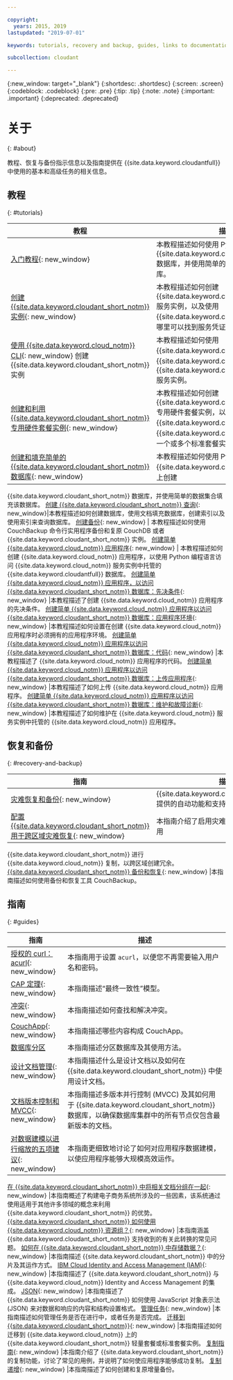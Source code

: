 ```yaml
---

copyright:
  years: 2015, 2019
lastupdated: "2019-07-01"

keywords: tutorials, recovery and backup, guides, links to documentation

subcollection: cloudant

---
```


{:new_window: target="_blank"}
{:shortdesc: .shortdesc}
{:screen: .screen}
{:codeblock: .codeblock}
{:pre: .pre}
{:tip: .tip}
{:note: .note}
{:important: .important}
{:deprecated: .deprecated}

<!-- Acrolinx: 2018-11-08 -->

# 关于
{: #about}

教程、恢复与备份指示信息以及指南提供在 {{site.data.keyword.cloudantfull}} 中使用的基本和高级任务的相关信息。  

## 教程
{: #tutorials}

教程|描述
---------|-------------
[入门教程](/docs/services/Cloudant?topic=cloudant-getting-started#getting-started){: new_window} | 本教程描述如何使用 Python 创建 {{site.data.keyword.cloudant_short_notm}} 数据库，并使用简单的数据集合来填充该数据库。
[创建 {{site.data.keyword.cloudant_short_notm}} 实例](/docs/services/Cloudant?topic=cloudant-creating-an-ibm-cloudant-instance-on-ibm-cloud#creating-an-ibm-cloudant-instance-on-ibm-cloud){: new_window} | 本教程描述如何创建 {{site.data.keyword.cloudant_short_notm}} 服务实例，以及使用 {{site.data.keyword.cloud_notm}} 仪表板在哪里可以找到服务凭证。
[使用 {{site.data.keyword.cloud_notm}} CLI](/docs/services/Cloudant?topic=cloudant-creating-an-ibm-cloudant-instance-on-ibm-cloud-by-using-the-ibm-cloud-cli#creating-an-ibm-cloudant-instance-on-ibm-cloud-by-using-the-ibm-cloud-cli){: new_window} 创建 {{site.data.keyword.cloudant_short_notm}} 实例 | 本教程描述如何使用 {{site.data.keyword.cloud_notm}} CLI 在 {{site.data.keyword.cloud_notm}} 上创建 {{site.data.keyword.cloudant_short_notm}} 服务实例。
[创建和利用 {{site.data.keyword.cloudant_short_notm}} 专用硬件套餐实例](/docs/services/Cloudant?topic=cloudant-creating-and-leveraging-an-ibm-cloudant-dedicated-hardware-plan-instance-on-ibm-cloud#creating-and-leveraging-an-ibm-cloudant-dedicated-hardware-plan-instance-on-ibm-cloud){: new_window} | 本教程描述如何创建 {{site.data.keyword.cloudant_short_notm}} 专用硬件套餐实例，以及后续如何使用 {{site.data.keyword.cloud_notm}} 目录或 {{site.data.keyword.cloud_notm}} CLI 供应一个或多个标准套餐实例以在该实例上运行。
[创建和填充简单的 {{site.data.keyword.cloudant_short_notm}} 数据库](/docs/services/Cloudant?topic=cloudant-creating-and-populating-a-simple-ibm-cloudant-database-on-ibm-cloud#creating-and-populating-a-simple-ibm-cloudant-database-on-ibm-cloud){: new_window} | 本教程描述如何使用 Python 编程语言在您的 {{site.data.keyword.cloud_notm}} 服务实例上创建
{{site.data.keyword.cloudant_short_notm}} 数据库，并使用简单的数据集合填充该数据库。
[创建 {{site.data.keyword.cloudant_short_notm}} 查询](/docs/services/Cloudant?topic=cloudant-creating-an-ibm-cloudant-query#creating-an-ibm-cloudant-query){: new_window}|本教程描述如何创建数据库，使用文档填充数据库，创建索引以及使用索引来查询数据库。
[创建备份](/docs/services/Cloudant?topic=cloudant-creating-a-backup#creating-a-backup){: new_window} | 本教程描述如何使用 CouchBackup 命令行实用程序备份和复原 CouchDB 或者
{{site.data.keyword.cloudant_short_notm}} 实例。
[创建简单 {{site.data.keyword.cloud_notm}} 应用程序](/docs/services/Cloudant?topic=cloudant-creating-a-simple-ibm-cloud-application-to-access-an-ibm-cloudant-database#creating-a-simple-ibm-cloud-application-to-access-an-ibm-cloudant-database){: new_window} | 本教程描述如何创建 {{site.data.keyword.cloud_notm}} 应用程序，以使用 Python 编程语言访问 {{site.data.keyword.cloud_notm}} 服务实例中托管的
{{site.data.keyword.cloudantfull}} 数据库。
[创建简单 {{site.data.keyword.cloud_notm}} 应用程序，以访问 {{site.data.keyword.cloudant_short_notm}} 数据库：先决条件](/docs/services/Cloudant?topic=cloudant-creating-a-simple-ibm-cloud-application-to-access-an-ibm-cloudant-database-prerequisites#creating-a-simple-ibm-cloud-application-to-access-an-ibm-cloudant-database-prerequisites){: new_window} |本教程描述了创建
{{site.data.keyword.cloud_notm}} 应用程序的先决条件。
[创建简单 {{site.data.keyword.cloud_notm}} 应用程序以访问 {{site.data.keyword.cloudant_short_notm}} 数据库：应用程序环境](/docs/services/Cloudant?topic=cloudant-creating-a-simple-ibm-cloud-application-to-access-an-ibm-cloudant-database-the-application-environment#creating-a-simple-ibm-cloud-application-to-access-an-ibm-cloudant-database-the-application-environment){: new_window} |本教程描述如何设置在创建
{{site.data.keyword.cloud_notm}} 应用程序时必须拥有的应用程序环境。
[创建简单 {{site.data.keyword.cloud_notm}} 应用程序以访问 {{site.data.keyword.cloudant_short_notm}} 数据库：代码](/docs/services/Cloudant?topic=cloudant-creating-a-simple-ibm-cloud-application-to-access-an-ibm-cloudant-database-the-code#creating-a-simple-ibm-cloud-application-to-access-an-ibm-cloudant-database-the-code){: new_window} |本教程描述了 {{site.data.keyword.cloud_notm}} 应用程序的代码。
[创建简单 {{site.data.keyword.cloud_notm}} 应用程序以访问 {{site.data.keyword.cloudant_short_notm}} 数据库：上传应用程序](/docs/services/Cloudant?topic=cloudant-creating-a-simple-ibm-cloud-application-to-access-an-ibm-cloudant-database-uploading-the-application#creating-a-simple-ibm-cloud-application-to-access-an-ibm-cloudant-database-uploading-the-application){: new_window} |本教程描述了如何上传 {{site.data.keyword.cloud_notm}} 应用程序。
[创建简单 {{site.data.keyword.cloud_notm}} 应用程序以访问 {{site.data.keyword.cloudant_short_notm}} 数据库：维护和故障诊断](/docs/services/Cloudant?topic=cloudant-creating-a-simple-ibm-cloud-application-to-access-an-ibm-cloudant-database-maintaining-and-troubleshooting#creating-a-simple-ibm-cloud-application-to-access-an-ibm-cloudant-database-maintaining-and-troubleshooting){: new_window} |本教程描述了如何维护在 {{site.data.keyword.cloud_notm}} 服务实例中托管的 {{site.data.keyword.cloud_notm}} 应用程序。



## 恢复和备份
{: #recovery-and-backup}

指南|描述
------|------------
[灾难恢复和备份](/docs/services/Cloudant?topic=cloudant-disaster-recovery-and-backup#disaster-recovery-and-backup){: new_window} | {{site.data.keyword.cloudant_short_notm}} 提供的自动功能和支持的工具的概述。
[配置 {{site.data.keyword.cloudant_short_notm}} 用于跨区域灾难恢复](/docs/services/Cloudant?topic=cloudant-configuring-ibm-cloudant-for-cross-region-disaster-recovery#configuring-ibm-cloudant-for-cross-region-disaster-recovery){: new_window} |本指南介绍了启用灾难恢复的一种方法，即使用
{{site.data.keyword.cloudant_short_notm}} 进行 {{site.data.keyword.cloud_notm}} 复制，以跨区域创建冗余。
[{{site.data.keyword.cloudant_short_notm}} 备份和恢复](/docs/services/Cloudant?topic=cloudant-ibm-cloudant-backup-and-recovery#ibm-cloudant-backup-and-recovery){: new_window} |本指南描述如何使用备份和恢复工具 CouchBackup。


## 指南
{: #guides}

指南|描述
------|------------
[授权的 curl：acurl](/docs/services/Cloudant?topic=cloudant-authorized-curl-acurl-#authorized-curl-acurl-){: new_window} |本指南用于设置 `acurl`，以便您不再需要输入用户名和密码。
[CAP 定理](/docs/services/Cloudant?topic=cloudant-cap-theorem#cap-theorem){: new_window} |本指南描述“最终一致性”模型。
[冲突](/docs/services/Cloudant?topic=cloudant-conflicts#conflicts){: new_window} | 本指南描述如何查找和解决冲突。
[CouchApp](/docs/services/Cloudant?topic=cloudant-couchapps#couchapps){: new_window} | 本指南描述哪些内容构成 CouchApp。
[数据库分区](/docs/services/Cloudant?topic=cloudant-database-partitioning#database-partitioning) | 本指南描述分区数据库及其使用方法。
[设计文档管理](/docs/services/Cloudant?topic=cloudant-design-document-management#design-document-management){: new_window} |本指南描述什么是设计文档以及如何在 {{site.data.keyword.cloudant_short_notm}} 中使用设计文档。
[文档版本控制和 MVCC](/docs/services/Cloudant?topic=cloudant-document-versioning-and-mvcc#document-versioning-and-mvcc){: new_window} |本指南描述多版本并行控制 (MVCC) 及其如何用于 {{site.data.keyword.cloudant_short_notm}} 数据库，以确保数据库集群中的所有节点仅包含最新版本的文档。
[对数据建模以进行缩放的五项建议](/docs/services/Cloudant?topic=cloudant-five-tips-for-modelling-your-data-to-scale#five-tips-for-modelling-your-data-to-scale){: new_window} |本指南更细致地讨论了如何对应用程序数据建模，以使应用程序能够大规模高效运作。

[在 {{site.data.keyword.cloudant_short_notm}} 中将相关文档分组在一起](/docs/services/Cloudant?topic=cloudant-grouping-related-documents-together-in-ibm-cloudant#grouping-related-documents-together-in-ibm-cloudant){: new_window} |本指南概述了构建电子商务系统所涉及的一些因素，该系统通过使用适用于其他许多领域的概念来利用 {{site.data.keyword.cloudant_short_notm}} 的优势。
[{{site.data.keyword.cloudant_short_notm}} 如何使用 {{site.data.keyword.cloud_notm}} 资源组？](/docs/services/Cloudant?topic=cloudant-how-does-ibm-cloudant-work-with-ibm-cloud-resource-groups-#how-does-ibm-cloudant-work-with-ibm-cloud-resource-groups-){: new_window} |本指南涵盖 {{site.data.keyword.cloudant_short_notm}} 支持收到的有关此转换的常见问题。
[如何在 {{site.data.keyword.cloudant_short_notm}} 中存储数据？](/docs/services/Cloudant?topic=cloudant-how-is-data-stored-in-ibm-cloudant-#how-is-data-stored-in-ibm-cloudant-){: new_window} |本指南描述 {{site.data.keyword.cloudant_short_notm}} 中的分片及其运作方式。
[IBM Cloud Identity and Access Management (IAM)](/docs/services/Cloudant?topic=cloudant-ibm-cloud-identity-and-access-management-iam-#ibm-cloud-identity-and-access-management-iam-){: new_window} |本指南描述了 {{site.data.keyword.cloudant_short_notm}} 与 {{site.data.keyword.cloud_notm}} Identity and Access Management 的集成。
[JSON](/docs/services/Cloudant?topic=cloudant-json#json){: new_window} |本指南描述了 {{site.data.keyword.cloudant_short_notm}} 如何使用 JavaScript 对象表示法 (JSON) 来对数据和响应的内容和结构设置格式。
[管理任务](/docs/services/Cloudant?topic=cloudant-managing-tasks#managing-tasks){: new_window} |本指南描述如何管理任务是否在进行中，或者任务是否完成。
[迁移到 {{site.data.keyword.cloudant_short_notm}}](/docs/services/Cloudant?topic=cloudant-migrating-to-ibm-cloudant-on-ibm-cloud#migrating-to-ibm-cloudant-on-ibm-cloud){: new_window} |本指南描述如何迁移到 {{site.data.keyword.cloud_notm}} 上的 {{site.data.keyword.cloudant_short_notm}} 轻量套餐或标准套餐实例。
[复制指南](/docs/services/Cloudant?topic=cloudant-replication-guide#replication-guide){: new_window} |本指南介绍了 {{site.data.keyword.cloudant_short_notm}} 的复制功能，讨论了常见的用例，并说明了如何使应用程序能够成功复制。
[复制递增](/docs/services/Cloudant?topic=cloudant-replication-incrementals#replication-incrementals){: new_window} |本指南描述了如何创建和复原增量备份。

 

